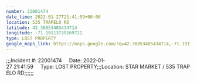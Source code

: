 ```yaml
---
number: 22001474
date_time: 2022-01-27T21:41:59+00:00
location: 535 TRAPELO RD
latitude: 42.38853485434714
longitude: -71.19113739169721
type: LOST PROPERTY
google_maps_link: https://maps.google.com/?q=42.38853485434714,-71.19113739169721
---
```


;;;Incident #: 22001474     Date: 2022‐01‐27 21:41:59     Type: LOST PROPERTY;;;Location: STAR MARKET / 535 TRAPELO RD;;;;;;
